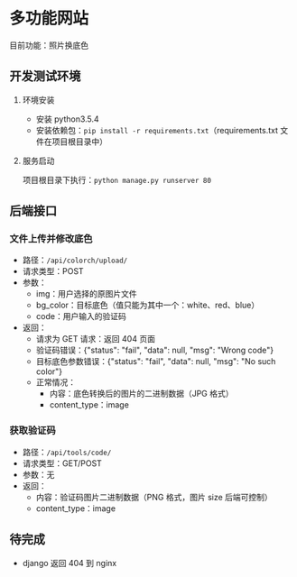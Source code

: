 # 多功能网站

目前功能：照片换底色

## 开发测试环境

1. 环境安装
   - 安装 python3.5.4
   - 安装依赖包：`pip install -r requirements.txt`（requirements.txt 文件在项目根目录中）
2. 服务启动

   项目根目录下执行：`python manage.py runserver 80`

## 后端接口

### 文件上传并修改底色

- 路径：`/api/colorch/upload/`
- 请求类型：POST
- 参数：
  - img：用户选择的原图片文件
  - bg_color：目标底色（值只能为其中一个：white、red、blue）
  - code：用户输入的验证码
- 返回：
  - 请求为 GET 请求：返回 404 页面
  - 验证码错误：{"status": "fail", "data": null, "msg": "Wrong code"}
  - 目标底色参数错误：{"status": "fail", "data": null, "msg": "No such color"}
  - 正常情况：
    - 内容：底色转换后的图片的二进制数据（JPG 格式）
    - content_type：image

### 获取验证码

- 路径：`/api/tools/code/`
- 请求类型：GET/POST
- 参数：无
- 返回：
  - 内容：验证码图片二进制数据（PNG 格式，图片 size 后端可控制）
  - content_type：image

## 待完成

- django 返回 404 到 nginx
